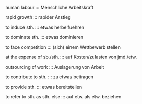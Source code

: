 human labour ::: Menschliche Arbeitskraft
<!--SR:!2024-09-30,4,283!2024-09-29,4,276-->

<!--SR:!2024-10-09,16,306-->

rapid growth ::: rapider Anstieg
<!--SR:!2024-09-29,4,276!2024-09-30,4,283-->

<!--SR:!2024-10-07,14,296-->

to induce sth. ::: etwas herbeifuehren
<!--SR:!2024-09-29,4,276!2024-09-30,4,283-->

<!--SR:!2024-10-07,14,296-->

to dominate sth. ::: etwas dominieren
<!--SR:!2024-09-29,4,270!2024-09-30,4,283-->

<!--SR:!2024-10-10,17,306-->

to face competition ::: (sich) einem Wettbewerb stellen
<!--SR:!2024-09-29,4,276!2024-09-30,4,283-->

<!--SR:!2024-10-08,15,296-->

at the expense of sb./sth. ::: auf Kosten/zulasten von jmd./etw.
<!--SR:!2024-09-29,4,276!2024-09-30,4,283-->

<!--SR:!2024-10-06,13,294-->

outsourcing of work ::: Auslagerung von Arbeit
<!--SR:!2024-09-30,4,283!2024-09-29,4,276-->

<!--SR:!2024-10-07,14,292-->

to contribute to sth. ::: zu etwas beitragen
<!--SR:!2024-09-28,3,256!2024-09-30,4,283-->

<!--SR:!2024-10-08,15,296-->

to provide sth. ::: etwas bereitstellen
<!--SR:!2024-09-30,4,283!2024-09-29,4,270-->

<!--SR:!2024-10-07,14,296-->

to refer to sth. as sth. else ::: auf etw. als etw. beziehen
<!--SR:!2024-09-30,4,283!2024-09-29,4,270-->

<!--SR:!2024-10-11,18,304-->